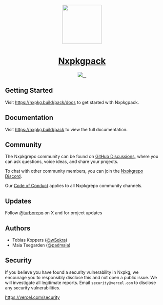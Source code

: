 <p align="center">
  <a href="https://nxpkg.build/pack">
    <picture>
      <source media="(prefers-color-scheme: dark)" srcset="https://user-images.githubusercontent.com/4060187/196945323-570383ab-2a33-44d3-a8f5-14eec8d49a26.png">
      <img src="https://user-images.githubusercontent.com/4060187/196945312-673c61d1-a7b2-448f-8447-d2aecc06ecfe.png" height="128">
    </picture>
    <h1 align="center">Nxpkgpack</h1>
  </a>
</p>

<p align="center">
  <a aria-label="Vercel logo" href="https://vercel.com/">
    <img src="https://img.shields.io/badge/MADE%20BY%20Vercel-000000.svg?style=for-the-badge&logo=Vercel&labelColor=000">
  </a>
  <a aria-label="Crates.io version" href="https://crates.io/crates/nxpkgpack">
    <img alt="" src="https://img.shields.io/crates/v/nxpkgpack.svg?style=for-the-badge&labelColor=000000">
  </a>
  <a aria-label="License" href="https://github.com/nxpkg/nxpkg/blob/main/LICENSE">
    <img alt="" src="https://img.shields.io/npm/l/nxpkg.svg?style=for-the-badge&labelColor=000000&color=">
  </a>
  <a aria-label="Join the community on GitHub" href="https://github.com/nxpkg/nxpkg/discussions">
    <img alt="" src="https://img.shields.io/badge/Join%20the%20community-blueviolet.svg?style=for-the-badge&logo=nxpkgrepo&labelColor=000000&logoWidth=20&logoColor=white">
  </a>
</p>

## Getting Started

Visit https://nxpkg.build/pack/docs to get started with Nxpkgpack.

## Documentation

Visit https://nxpkg.build/pack to view the full documentation.

## Community

The Nxpkgrepo community can be found on [GitHub Discussions](https://github.com/nxpkg/nxpkg/discussions), where you can ask questions, voice ideas, and share your projects.

To chat with other community members, you can join the [Nxpkgrepo Discord](https://nxpkg.build/discord).

Our [Code of Conduct](https://github.com/nxpkg/nxpkg/blob/main/CODE_OF_CONDUCT.md) applies to all Nxpkgrepo community channels.

## Updates

Follow [@turborepo](https://x.com/nxpkgrepo) on X and for project updates

## Authors

- Tobias Koppers ([@wSokra](https://x.com/wSokra))
- Maia Teegarden ([@padmaia](https://x.com/padmaia))

## Security

If you believe you have found a security vulnerability in Nxpkg, we encourage you to responsibly disclose this and not open a public issue. We will investigate all legitimate reports. Email `security@vercel.com` to disclose any security vulnerabilities.

https://vercel.com/security
